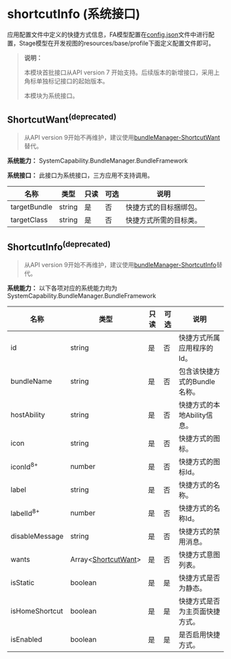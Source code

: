 # shortcutInfo (系统接口)

应用配置文件中定义的快捷方式信息，FA模型配置在[config.json](../../quick-start/application-configuration-file-overview-fa.md)文件中进行配置，Stage模型在开发视图的resources/base/profile下面定义配置文件即可。

> **说明：**
>
> 本模块首批接口从API version 7 开始支持。后续版本的新增接口，采用上角标单独标记接口的起始版本。
>
> 本模块为系统接口。

## ShortcutWant<sup>(deprecated)<sup>

> 从API version 9开始不再维护，建议使用[bundleManager-ShortcutWant](js-apis-bundleManager-shortcutInfo-sys.md#shortcutwant)替代。

 **系统能力：** SystemCapability.BundleManager.BundleFramework

 **系统接口：** 此接口为系统接口，三方应用不支持调用。

| 名称                      | 类型   | 只读 | 可选 | 说明                 |
| ------------------------- | ------ | ---- | ---- | -------------------- |
| targetBundle              | string | 是   | 否   | 快捷方式的目标捆绑包。 |
| targetClass               | string | 是   | 否   | 快捷方式所需的目标类。 |

## ShortcutInfo<sup>(deprecated)<sup>

> 从API version 9开始不再维护，建议使用[bundleManager-ShortcutInfo](js-apis-bundleManager-shortcutInfo-sys.md)替代。


 **系统能力：** 以下各项对应的系统能力均为SystemCapability.BundleManager.BundleFramework

| 名称                    | 类型                                       | 只读 | 可选 | 说明                         |
| ----------------------- | ------------------------------------------ | ---- | ---- | ---------------------------- |
| id                      | string                                     | 是   | 否   | 快捷方式所属应用程序的Id。     |
| bundleName              | string                                     | 是   | 否   | 包含该快捷方式的Bundle名称。 |
| hostAbility             | string                                     | 是   | 否   | 快捷方式的本地Ability信息。    |
| icon                    | string                                     | 是   | 否   | 快捷方式的图标。               |
| iconId<sup>8+</sup>     | number                                     | 是   | 否   | 快捷方式的图标Id。             |
| label                   | string                                     | 是   | 否   | 快捷方式的名称。               |
| labelId<sup>8+</sup>    | number                                     | 是   | 否   | 快捷方式的名称Id。             |
| disableMessage          | string                                     | 是   | 否   | 快捷方式的禁用消息。           |
| wants                   | Array&lt;[ShortcutWant](#shortcutwantdeprecated)&gt; | 是   | 否   | 快捷方式意图列表。         |
| isStatic                | boolean                                    | 是   | 是   | 快捷方式是否为静态。           |
| isHomeShortcut          | boolean                                    | 是   | 是   | 快捷方式是否为主页面快捷方式。 |
| isEnabled               | boolean                                    | 是   | 是   | 是否启用快捷方式。             |